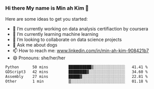 ### Hi there My name is Min ah Kim 👋

Here are some ideas to get you started:

- 🔭 I’m currently working on data analysis certifiaction by coursera
- 🌱 I’m currently learning machine learning
- 👯 I’m looking to collaborate on data science projects
- 💬 Ask me about dogs
- 📫 How to reach me: www.linkedin.com/in/min-ah-kim-908421b7
- 😄 Pronouns: she/her/her

<!--START_SECTION:waka-->

```txt
Python      50 mins         ██████████▒░░░░░░░░░░░░░░   41.41 %
GDScript3   42 mins         ████████▓░░░░░░░░░░░░░░░░   34.60 %
Assembly    27 mins         █████▓░░░░░░░░░░░░░░░░░░░   22.81 %
Other       1 min           ▒░░░░░░░░░░░░░░░░░░░░░░░░   01.18 %
```

<!--END_SECTION:waka-->
